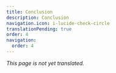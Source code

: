 ```yaml
---
title: Conclusion
description: Conclusion
navigation.icon: i-lucide-check-circle
translationPending: true
order: 4
navigation:
  order: 4
---
```

_This page is not yet translated._
